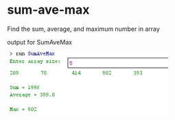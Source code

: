 # sum-ave-max
Find the sum, average, and maximum number in array


output for SumAveMax

![alt text][img15]

[img15]:https://github.com/lvcc-dsa/Students/blob/master/BSIS/San-Buenaventura-Reymart/sum-ave-max/SumAveMax.PNG

